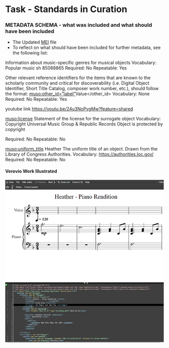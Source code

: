 # Task - Standards in Curation
### METADATA SCHEMA - what was included and what should have been included 
* The Updated [MEI](JS/Heatherfullscore(2).mei) file
* To reflect on what should have been included for further metadata, see the following list: 

Information about music-specific genres for musical objects
Vocabulary: Popular music sh 85088865 
Required: No
Repeatable: Yes

Other relevant reference identifiers for the items that are known to the scholarly community 
and critical for discoverability (i.e. Digital Object Identifier, Short Title Catalog, composer work number, etc.), 
should follow the format: <muso:other_id=”label”>Value</other_id>
Vocabulary: None
Required: No
Repeatable: Yes

youtube link https://youtu.be/24u3NoPvgMw?feature=shared

<muso:license>
Statement of the license for the surrogate object
Vocabulary:
Copyright Universal Music Group & Republic Records	Object is protected by copyright

Required: No
Repeatable: No

<muso:uniform_title> Heather
The uniform title of an object. Drawn from the Library of Congress Authorities.
Vocabulary: https://authorities.loc.gov/
Required: No
Repeatable: No
       
#### Verovio Work Illustrated
![Alt Text](IMAGES/thumbnail_image.png) 


